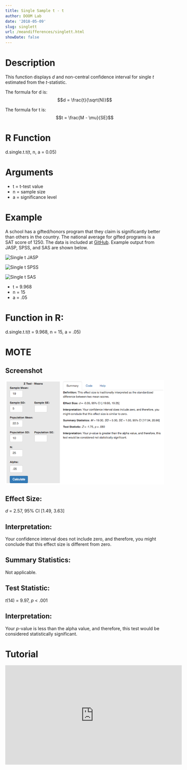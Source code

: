 ```yaml
---
title: Single Sample t - t
author: DOOM Lab
date: '2018-05-09'
slug: singlett
url: /meandifferences/singlett.html
showDate: false
---
```


<script src="//yihui.name/js/math-code.js"></script>
<script async
src="//cdn.bootcss.com/mathjax/2.7.1/MathJax.js?config=TeX-MML-AM_CHTML">
</script>

# Description   

This function displays *d* and non-central confidence interval for single *t* estimated from the *t*-statistic.

The formula for d is: $$d = \frac{t}{\sqrt(N)}$$
 
The formula for t is: $$t = \frac{M - \mu}{SE}$$

# R Function

d.single.t.t(t, n, a = 0.05)

# Arguments 

+ t = t-test value
+ n = sample size
+ a = significance level 

# Example  

A school has a gifted/honors program that they claim is significantly better than others in the country.  The national average for gifted programs is a SAT score of 1250.  The data is included at [GitHub](https://github.com/doomlab/shiny-server/tree/master/MOTE/examples). Example output from JASP, SPSS, and SAS are shown below.

![Single t JASP](https://raw.githubusercontent.com/doomlab/shiny-server/master/MOTE/examples/single%20t%20JASP.png)

![Single t SPSS](https://raw.githubusercontent.com/doomlab/shiny-server/master/MOTE/examples/single%20t%20SPSS.png)

![Single t SAS](https://raw.githubusercontent.com/doomlab/shiny-server/master/MOTE/examples/single%20t%20SAS.PNG)

+ t = 9.968
+ n = 15
+ a = .05

# Function in R: 

d.single.t.t(t = 9.968, n = 15, a = .05)

# MOTE

## Screenshot

![Z-Test Means Screenshot](../images/z-test-means-screen.png)

## Effect Size:

*d* = 2.57, 95% CI [1.49, 3.63]

## Interpretation: 

Your confidence interval does not include zero, and therefore, you might conclude that this effect size is different from zero.

## Summary Statistics: 

Not applicable.

## Test Statistic: 

*t*(14) = 9.97, *p* < .001

## Interpretation: 

Your *p*-value is less than the alpha value, and therefore, this test would be considered statistically significant.

# Tutorial

<iframe width="560" height="315" src="https://www.youtube.com/embed/z2OnOk4_w3E" frameborder="0" allow="autoplay; encrypted-media" allowfullscreen></iframe>
